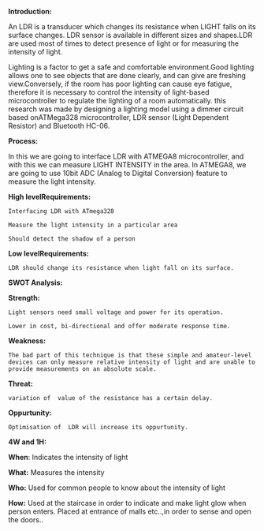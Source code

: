 **Introduction:**

   An LDR is a transducer which changes its resistance when LIGHT falls on its surface changes.  LDR sensor is available in different sizes and shapes.LDR are used most of times to detect presence of light or for measuring the intensity of light.
   
   Lighting is a factor to get a safe and comfortable environment.Good lighting allows one to see objects that are done clearly, and can give are freshing view.Conversely, if the room has poor lighting can cause eye fatigue, therefore it is necessary to control the intensity of light-based microcontroller to regulate the lighting of a room automatically. this research was made by designing a lighting model using a dimmer circuit based onATMega328 microcontroller, LDR sensor (Light Dependent Resistor) and Bluetooth HC-06.
   
**Process:**

  In this we are going to interface LDR with ATMEGA8 microcontroller, and with this we can measure LIGHT INTENSITY in the area. In ATMEGA8, we are going to use 10bit ADC (Analog to Digital Conversion) feature to measure the light intensity.
 

**High levelRequirements:**

    Interfacing LDR with ATmega328

    Measure the light intensity in a particular area

    Should detect the shadow of a person

**Low levelRequirements:**

    LDR should change its resistance when light fall on its surface.

**SWOT Analysis:**

**Strength:**

    Light sensors need small voltage and power for its operation.

    Lower in cost, bi-directional and offer moderate response time. 

**Weakness:**

    The bad part of this technique is that these simple and amateur-level devices can only measure relative intensity of light and are unable to provide measurements on an absolute scale. 

**Threat:**

  	variation of  value of the resistance has a certain delay.

**Oppurtunity:**

  	Optimisation of  LDR will increase its oppurtunity.

**4W and 1H:**

**When**: Indicates the intensity of light

**What:** Measures the intensity

**Who:** Used for common people to know about the intensity of light

**How:** Used at the staircase in order to indicate and make light glow when person enters.
	Placed at entrance of malls etc..,in order to sense and open the doors..
